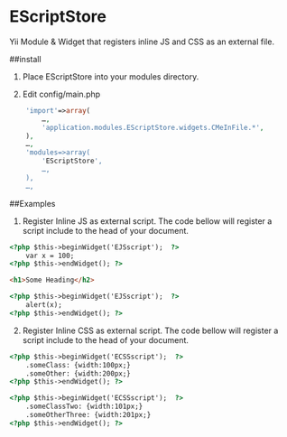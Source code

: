 EScriptStore
============

Yii Module &amp; Widget that registers inline JS and CSS as an external file.


##install

1. Place EScriptStore into your modules directory.

2. Edit config/main.php

```php
	'import'=>array(
		…,
		'application.modules.EScriptStore.widgets.CMeInFile.*',
	),
	…,
	'modules=>array(
		'EScriptStore',
		…,
	),
	…,
```

##Examples

1. Register Inline JS as external script. The code bellow will register a script include to the head of your document.

```html
<?php $this->beginWidget('EJSscript');  ?>
	var x = 100;
<?php $this->endWidget(); ?>

<h1>Some Heading</h2>

<?php $this->beginWidget('EJSscript');  ?>
	alert(x);
<?php $this->endWidget(); ?>
```

2. Register Inline CSS as external script. The code bellow will register a script include to the head of your document.


```html
<?php $this->beginWidget('ECSSscript');  ?>
	.someClass: {width:100px;}
	.someOther: {width:200px;}
<?php $this->endWidget(); ?>

<?php $this->beginWidget('ECSSscript');  ?>
	.someClassTwo: {width:101px;}
	.someOtherThree: {width:201px;}
<?php $this->endWidget(); ?>
```




